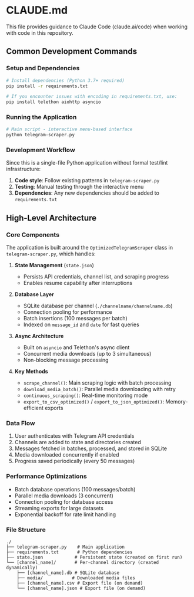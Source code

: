 # CLAUDE.md

This file provides guidance to Claude Code (claude.ai/code) when working with code in this repository.

## Common Development Commands

### Setup and Dependencies
```bash
# Install dependencies (Python 3.7+ required)
pip install -r requirements.txt

# If you encounter issues with encoding in requirements.txt, use:
pip install telethon aiohttp asyncio
```

### Running the Application
```bash
# Main script - interactive menu-based interface
python telegram-scraper.py
```

### Development Workflow
Since this is a single-file Python application without formal test/lint infrastructure:

1. **Code style**: Follow existing patterns in `telegram-scraper.py`
2. **Testing**: Manual testing through the interactive menu
3. **Dependencies**: Any new dependencies should be added to `requirements.txt`

## High-Level Architecture

### Core Components

The application is built around the `OptimizedTelegramScraper` class in `telegram-scraper.py`, which handles:

1. **State Management** (`state.json`)
   - Persists API credentials, channel list, and scraping progress
   - Enables resume capability after interruptions

2. **Database Layer** 
   - SQLite database per channel (`./channelname/channelname.db`)
   - Connection pooling for performance
   - Batch insertions (100 messages per batch)
   - Indexed on `message_id` and `date` for fast queries

3. **Async Architecture**
   - Built on `asyncio` and Telethon's async client
   - Concurrent media downloads (up to 3 simultaneous)
   - Non-blocking message processing

4. **Key Methods**
   - `scrape_channel()`: Main scraping logic with batch processing
   - `download_media_batch()`: Parallel media downloading with retry
   - `continuous_scraping()`: Real-time monitoring mode
   - `export_to_csv_optimized()` / `export_to_json_optimized()`: Memory-efficient exports

### Data Flow

1. User authenticates with Telegram API credentials
2. Channels are added to state and directories created
3. Messages fetched in batches, processed, and stored in SQLite
4. Media downloaded concurrently if enabled
5. Progress saved periodically (every 50 messages)

### Performance Optimizations

- Batch database operations (100 messages/batch)
- Parallel media downloads (3 concurrent)
- Connection pooling for database access
- Streaming exports for large datasets
- Exponential backoff for rate limit handling

### File Structure
```
./
├── telegram-scraper.py    # Main application
├── requirements.txt       # Python dependencies
├── state.json            # Persistent state (created on first run)
└── [channel_name]/       # Per-channel directory (created dynamically)
    ├── [channel_name].db # SQLite database
    ├── media/           # Downloaded media files
    ├── [channel_name].csv # Export file (on demand)
    └── [channel_name].json # Export file (on demand)
```
